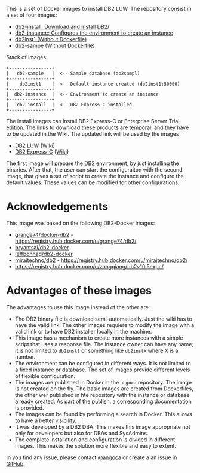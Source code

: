 This is a set of Docker images to install DB2 LUW.
The repository consist in a set of four images:

 * [db2-install: Download and install DB2/](https://registry.hub.docker.com/u/angoca/db2-install/)
 * [db2-instance: Configures the environment to create an instance](https://registry.hub.docker.com/u/angoca/db2-instance/)
 * [db2inst1 (Without Dockerfile)](https://registry.hub.docker.com/u/angoca/db2inst1/)
 * [db2-sampe (Without Dockerfile)](https://registry.hub.docker.com/u/angoca/db2-sample/)

Stack of images:

    +----------------+
    |   db2-sample   |  <-- Sample database (db2sampl)
    +----------------+
    |    db2inst1    |  <-- Default instance created (db2inst1:50000)
    +----------------+
    |  db2-instance  |  <-- Environment to create an instance
    +----------------+
    |   db2-install  |  <-- DB2 Express-C installed
    +----------------+

The install images can install DB2 Express-C or Enterprise Server Trial edition.
The links to download these products are temporal, and they have to be
updated in the Wiki.
The updated link will be used by the images

 * [DB2 LUW](http://www.ibm.com/software/data/db2/)
([Wiki](https://github.com/angoca/db2-docker/wiki/db2-link-expc))
 * [DB2 Express-C](http://www.ibm.com/software/data/db2/express-c/download.html)
([Wiki](https://github.com/angoca/db2-docker/wiki/db2-link-server_t))

The first image will prepare the DB2 environment, by just installing the
binaries.
After that, the user can start the configuraiton with  the second image, that
gives a set of script to create the instance and configure the default values.
These values can be modified for other configurations.

# Acknowledgements

This image was based on the following DB2-Docker images:

 * [grange74/docker-db2](https://github.com/grange74/docker-db2) - https://registry.hub.docker.com/u/grange74/db2/
 * [bryantsai/db2-docker](https://github.com/bryantsai/db2-docker)
 * [jeffbonhag/db2-docker](https://github.com/jeffbonhag/db2-docker)
 * [miraitechno/db2](https://github.com/miraitechno/docker-db2) - https://registry.hub.docker.com/u/miraitechno/db2/
 * https://registry.hub.docker.com/u/zongqiang/db2v10.5expc/

# Advantages of these images

The advantages to use this image instead of the other are:

 * The DB2 binary file is download semi-automatically.
   Just the wiki has to have the valid link.
   The other images requiere to modify the image with a valid link or to have
   DB2 installer locally in the machine.
 * This image has a mechanism to create more instances with a simple script
   that uses a response file.
   The instance owner can have any name; it is not limited to `db2inst1` or
   something like `db2instX` where X is a number.
 * The environment can be configured in different ways.
   It is not limited to a fixed instance or database.
   The set of images provide different levels of flexible configuration.
 * The images are published in Docker in the `angoca` repository.
   The image is not created on the fly.
   The basic images are created from Dockerfiles, the other wer published
   in hte repository with the instance or database already created.
   As part of the publish, a corresponding documentation is provided.
 * The images can be found by performing a search in Docker.
   This allows to have a better visibility.
 * It was developed by a DB2 DBA.
   This makes this image appropriate not only for developers but also for DBAs
   and SysAdmins.
 * The complete installation and configuration is divided in different images.
   This makes the solution more flexible and easy to extent.

In you find any issue, please contact [@angoca](https://twitter.com/angoca) or
create a an issue in [GitHub](https://github.com/angoca/db2-docker/issues).

